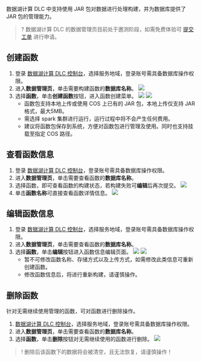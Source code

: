 数据湖计算 DLC 中支持使用 JAR 包对数据进行处理构建，并为数据库提供了 JAR 包的管理能力。
>? 数据湖计算 DLC 的数据管理页目前处于邀测阶段，如需免费体验可 [提交工单](https://console.cloud.tencent.com/workorder/category) 进行申请。


## 创建函数
1. 登录 [数据湖计算 DLC 控制台](https://console.cloud.tencent.com/dlc)，选择服务地域，登录账号需具备数据库操作权限。
2. 进入**数据管理页**，单击需要构建函数的**数据库名称**。
![](https://qcloudimg.tencent-cloud.cn/raw/2bcb222f93920fa3fef9f0f57506ae4a.png)
3. 选择**函数**，单击**创建函数**按钮，进入函数创建菜单。
![](https://qcloudimg.tencent-cloud.cn/raw/12049eb67c909b332cb6043a378472f4.png)
![](https://qcloudimg.tencent-cloud.cn/raw/646e8464be6e52fa907bf9ede70c11d8.png)
	- 函数包支持本地上传或使用 COS 上已有的 JAR 包，本地上传仅支持 JAR 格式，最大5MB。
	- 需选择 spark 集群进行运行，运行过程中将不会产生任何费用。
	- 建议将函数包保存到系统，方便对函数包进行管理及使用。同时也支持挂载至指定 COS 路径。

## 查看函数信息
1. 登录 [数据湖计算 DLC 控制台](https://console.cloud.tencent.com/dlc)，登录账号需具备数据库操作权限。
2. 进入**数据管理页**，单击需要查看函数的**数据库名称**。
3. 选择函数，即可查看函数的构建状态，若构建失败可**编辑**后再次提交。
![](https://qcloudimg.tencent-cloud.cn/raw/0a7736e5d2e6bac3f3eee764d16c797f.png)
4. 单击**函数名称**可直接查看函数详情信息。
![](https://qcloudimg.tencent-cloud.cn/raw/7044281fbeedc05ff28234081e956674.png)

## 编辑函数信息
1. 登录 [数据湖计算 DLC 控制台](https://console.cloud.tencent.com/dlc)，选择服务地域，登录账号需具备数据库操作权限。
2. 进入**数据管理页**，单击需要查看函数的**数据库名称**。
3. 选择**函数**，单击**编辑**按钮进入函数信息编辑页面。
![](https://qcloudimg.tencent-cloud.cn/raw/86ce00a10ecaf2a57b91a253127a805c.png)
![](https://qcloudimg.tencent-cloud.cn/raw/5687b604f36d99b80d7344dc185ed035.png)
	- 暂不可修改函数名称、存储方式以及上传方式，如需修改此类信息可重新创建函数。
	- 修改函数信息后，将进行重新构建，请谨慎操作。

## 删除函数
针对无需继续使用管理的函数，可对函数进行删除操作。
1. [数据湖计算 DLC 控制台](https://console.cloud.tencent.com/dlc)，选择服务地域，登录账号需具备数据库操作权限。
2. 进入**数据管理页**，单击需要查看函数的**数据库名称**。
3. 选择**函数**，单击**删除**按钮对无需继续使用的函数进行删除。
![](https://qcloudimg.tencent-cloud.cn/raw/64795be0d4cda7d843071137a08d68a7.png)

>! 删除后该函数下的数据将会被清空，且无法恢复，请谨慎操作！



